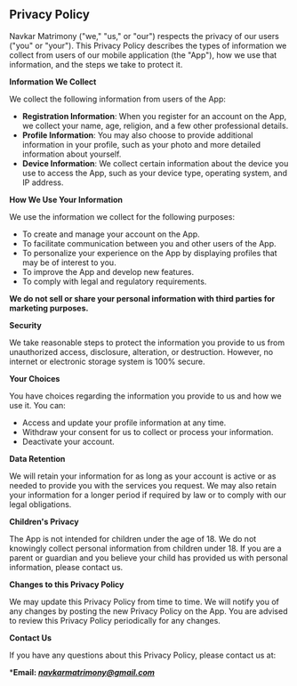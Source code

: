 Privacy Policy  
----------------

Navkar Matrimony ("we," "us," or "our") respects the privacy of our users ("you" or "your"). This Privacy Policy describes the types of information we collect from users of our mobile application (the "App"), how we use that information, and the steps we take to protect it.

**Information We Collect**

We collect the following information from users of the App:

- **Registration Information**: When you register for an account on the App, we collect your name, age, religion, and a few other professional details.
- **Profile Information**: You may also choose to provide additional information in your profile, such as your photo and more detailed information about yourself.
- **Device Information**: We collect certain information about the device you use to access the App, such as your device type, operating system, and IP address.

**How We Use Your Information**

We use the information we collect for the following purposes:
- To create and manage your account on the App.
- To facilitate communication between you and other users of the App.
- To personalize your experience on the App by displaying profiles that may be of interest to you.
- To improve the App and develop new features.
- To comply with legal and regulatory requirements.

**We do not sell or share your personal information with third parties for marketing purposes.**

**Security**

We take reasonable steps to protect the information you provide to us from unauthorized access, disclosure, alteration, or destruction. However, no internet or electronic storage system is 100% secure.

**Your Choices**

You have choices regarding the information you provide to us and how we use it. You can:

- Access and update your profile information at any time.
- Withdraw your consent for us to collect or process your information.
- Deactivate your account.

**Data Retention**

We will retain your information for as long as your account is active or as needed to provide you with the services you request. We may also retain your information for a longer period if required by law or to comply with our legal obligations.

**Children's Privacy**

The App is not intended for children under the age of 18. We do not knowingly collect personal information from children under 18. If you are a parent or guardian and you believe your child has provided us with personal information, please contact us.

**Changes to this Privacy Policy**

We may update this Privacy Policy from time to time. We will notify you of any changes by posting the new Privacy Policy on the App. You are advised to review this Privacy Policy periodically for any changes.

**Contact Us**

If you have any questions about this Privacy Policy, please contact us at:

***Email: *navkarmatrimony@gmail.com***
